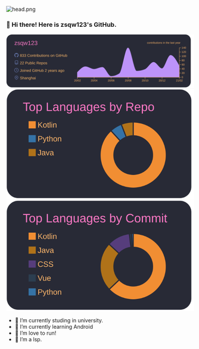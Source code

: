 ![head.png](https://cdn.jsdelivr.net/gh/zsqw123/cdn@master/picCDN/20210223091610.webp)

###  👋 Hi there! Here is zsqw123's GitHub.

[![](https://raw.githubusercontent.com/zsqw123/psc/master/profile-summary-card-output/dracula/0-profile-details.svg)](https://github.com/vn7n24fzkq/github-profile-summary-cards)
[![](https://raw.githubusercontent.com/zsqw123/psc/master/profile-summary-card-output/dracula/1-repos-per-language.svg)](https://github.com/vn7n24fzkq/github-profile-summary-cards)
[![](https://raw.githubusercontent.com/zsqw123/psc/master/profile-summary-card-output/dracula/2-most-commit-language.svg)](https://github.com/vn7n24fzkq/github-profile-summary-cards)


- 🔭 I’m currently studing in university.
- 🌱 I’m currently learning Android
- 🏃‍  I’m love to run!
- 🤩 I’m a lsp.
